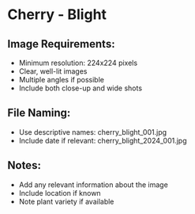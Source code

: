 # Cherry - Blight

## Image Requirements:
- Minimum resolution: 224x224 pixels
- Clear, well-lit images
- Multiple angles if possible
- Include both close-up and wide shots

## File Naming:
- Use descriptive names: cherry_blight_001.jpg
- Include date if relevant: cherry_blight_2024_001.jpg

## Notes:
- Add any relevant information about the image
- Include location if known
- Note plant variety if available
